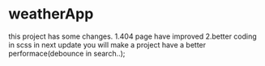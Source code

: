 # weatherApp
this project has some changes.
1.404 page have improved
2.better coding in scss
in next update you will 
make a project have a better performace(debounce in search..);

